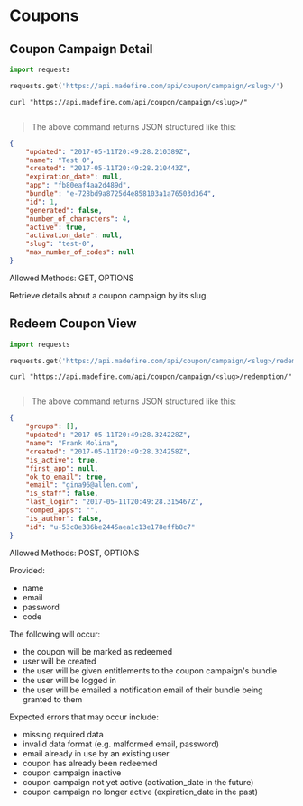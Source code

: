 # Coupons

## Coupon Campaign Detail

```python
import requests

requests.get('https://api.madefire.com/api/coupon/campaign/<slug>/')
```

```shell
curl "https://api.madefire.com/api/coupon/campaign/<slug>/"
```

```javascript
```

> The above command returns JSON structured like this:

```json
{
    "updated": "2017-05-11T20:49:28.210389Z",
    "name": "Test 0",
    "created": "2017-05-11T20:49:28.210443Z",
    "expiration_date": null,
    "app": "fb80eaf4aa2d489d",
    "bundle": "e-728bd9a8725d4e858103a1a76503d364",
    "id": 1,
    "generated": false,
    "number_of_characters": 4,
    "active": true,
    "activation_date": null,
    "slug": "test-0",
    "max_number_of_codes": null
}
```

Allowed Methods: GET, OPTIONS

Retrieve details about a coupon campaign by its slug.
## Redeem Coupon View

```python
import requests

requests.get('https://api.madefire.com/api/coupon/campaign/<slug>/redemption/')
```

```shell
curl "https://api.madefire.com/api/coupon/campaign/<slug>/redemption/"
```

```javascript
```

> The above command returns JSON structured like this:

```json
{
    "groups": [],
    "updated": "2017-05-11T20:49:28.324228Z",
    "name": "Frank Molina",
    "created": "2017-05-11T20:49:28.324258Z",
    "is_active": true,
    "first_app": null,
    "ok_to_email": true,
    "email": "gina96@allen.com",
    "is_staff": false,
    "last_login": "2017-05-11T20:49:28.315467Z",
    "comped_apps": "",
    "is_author": false,
    "id": "u-53c8e386be2445aea1c13e178effb8c7"
}
```

Allowed Methods: POST, OPTIONS

Provided:

- name
- email
- password
- code

The following will occur:

- the coupon will be marked as redeemed
- user will be created
- the user will be given entitlements to the coupon campaign's bundle
- the user will be logged in
- the user will be emailed a notification email of their bundle being granted to them

Expected errors that may occur include:

- missing required data
- invalid data format (e.g. malformed email, password)
- email already in use by an existing user
- coupon has already been redeemed
- coupon campaign inactive
- coupon campaign not yet active (activation_date in the future)
- coupon campaign no longer active (expiration_date in the past)
